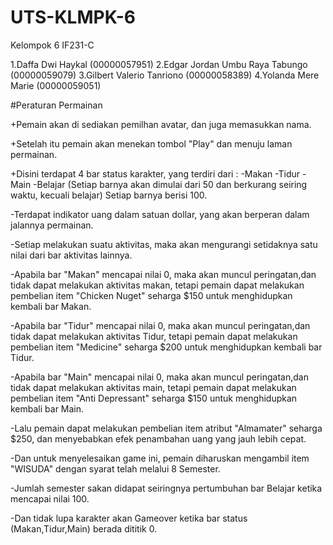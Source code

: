 # UTS-KLMPK-6

Kelompok 6
IF231-C

1.Daffa Dwi Haykal (00000057951) 
2.Edgar Jordan Umbu Raya Tabungo (00000059079) 
3.Gilbert Valerio Tanriono (00000058389) 
4.Yolanda Mere Marie (00000059051)


#Peraturan Permainan

+Pemain akan di sediakan pemilhan avatar, dan juga memasukkan nama.

+Setelah itu pemain akan menekan tombol "Play" dan menuju laman permainan.

+Disini terdapat 4 bar status karakter, yang terdiri dari :
    -Makan
    -Tidur
    -Main
    -Belajar
    (Setiap barnya akan dimulai dari 50 dan berkurang seiring waktu, kecuali belajar)
    Setiap barnya berisi 100.

-Terdapat indikator uang dalam satuan dollar, yang akan berperan dalam jalannya permainan.

-Setiap melakukan suatu aktivitas, maka akan mengurangi setidaknya satu nilai dari bar aktivitas lainnya.

-Apabila bar "Makan" mencapai nilai 0, maka akan muncul peringatan,dan tidak dapat melakukan aktivitas makan,
 tetapi pemain dapat melakukan pembelian item "Chicken Nuget" seharga $150 untuk menghidupkan kembali bar Makan.

-Apabila bar "Tidur" mencapai nilai 0, maka akan muncul peringatan,dan tidak dapat melakukan aktivitas Tidur,
 tetapi pemain dapat melakukan pembelian item "Medicine" seharga $200 untuk menghidupkan kembali bar Tidur.

-Apabila bar "Main" mencapai nilai 0, maka akan muncul peringatan,dan tidak dapat melakukan aktivitas main,
 tetapi pemain dapat melakukan pembelian item "Anti Depressant" seharga $150 untuk menghidupkan kembali bar Main.

-Lalu pemain dapat melakukan pembelian item atribut "Almamater" seharga $250, dan menyebabkan efek penambahan uang yang jauh lebih cepat.

-Dan untuk menyelesaikan game ini, pemain diharuskan mengambil item "WISUDA" dengan syarat telah melalui 8 Semester.

-Jumlah semester sakan didapat seiringnya pertumbuhan bar Belajar ketika mencapai nilai 100.

-Dan tidak lupa karakter akan Gameover ketika bar status (Makan,Tidur,Main) berada dititik 0.
